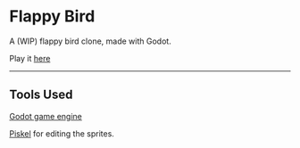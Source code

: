 # Flappy Bird

A (WIP) flappy bird clone, made with Godot.

Play it [here](https://totaljustice.co.uk/games/flappy_bird/)

---

## Tools Used

[Godot game engine](https://godotengine.org/)

[Piskel](https://www.piskelapp.com/) for editing the sprites.
